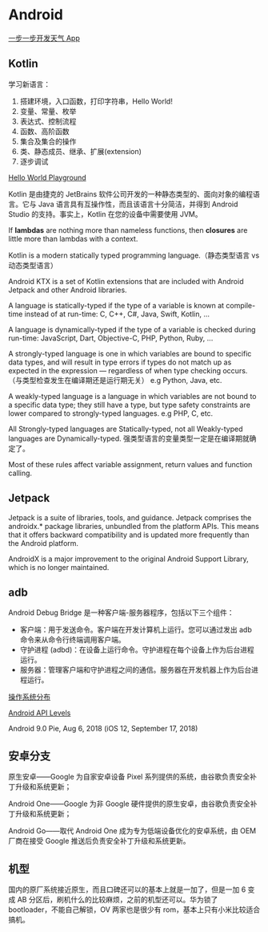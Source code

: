 # Android

[一步一步开发天气 App](https://github.com/lilongweidev/GoodWeather)

## Kotlin

学习新语言：

1. 搭建环境，入口函数，打印字符串，Hello World!
2. 变量、常量、枚举
3. 表达式、控制流程
4. 函数、高阶函数
5. 集合及集合的操作
6. 类、静态成员、继承、扩展(extension)
7. 逐步调试

[Hello World Playground](https://play.kotlinlang.org/byExample/01_introduction/01_Hello%20world)

Kotlin 是由捷克的 JetBrains 软件公司开发的一种静态类型的、面向对象的编程语言。它与 Java 语言具有互操作性，而且该语言十分简洁，并得到 Android Studio 的支持。事实上，Kotlin 在您的设备中需要使用 JVM。

If **lambdas** are nothing more than nameless functions, then **closures** are little more than lambdas with a context.

Kotlin is a modern statically typed programming language.（静态类型语言 vs 动态类型语言）

Android KTX is a set of Kotlin extensions that are included with Android Jetpack and other Android libraries.

A language is statically-typed if the type of a variable is known at compile-time instead of at run-time: C, C++, C#, Java, Swift, Kotlin, ...

A language is dynamically-typed if the type of a variable is checked during run-time: JavaScript, Dart, Objective-C, PHP, Python, Ruby, ...

A strongly-typed language is one in which variables are bound to specific data types, and will result in type errors if types do not match up as expected in the expression — regardless of when type checking occurs.（与类型检查发生在编译期还是运行期无关） e.g Python, Java, etc.

A weakly-typed language is a language in which variables are not bound to a specific data type; they still have a type, but type safety constraints are lower compared to strongly-typed languages. e.g PHP, C, etc.

All Strongly-typed languages are Statically-typed, not all Weakly-typed languages are Dynamically-typed. 强类型语言的变量类型一定是在编译期就确定了。

Most of these rules affect variable assignment, return values and function calling.

## Jetpack

Jetpack is a suite of libraries, tools, and guidance. Jetpack comprises the androidx.\* package libraries, unbundled from the platform APIs. This means that it offers backward compatibility and is updated more frequently than the Android platform.

AndroidX is a major improvement to the original Android Support Library, which is no longer maintained.

## adb

Android Debug Bridge 是一种客户端-服务器程序，包括以下三个组件：

- 客户端：用于发送命令。客户端在开发计算机上运行。您可以通过发出 adb 命令来从命令行终端调用客户端。
- 守护进程 (adbd)：在设备上运行命令。守护进程在每个设备上作为后台进程运行。
- 服务器：管理客户端和守护进程之间的通信。服务器在开发机器上作为后台进程运行。

[操作系统分布](https://mta.qq.com/mta/data/device/os)

[Android API Levels](https://source.android.com/setup/start/build-numbers)

Android 9.0 Pie, Aug 6, 2018 (iOS 12, September 17, 2018)

## 安卓分支

原生安卓——Google 为自家安卓设备 Pixel 系列提供的系统，由谷歌负责安全补丁升级和系统更新；

Android One——Google 为非 Google 硬件提供的原生安卓，由谷歌负责安全补丁升级和系统更新；

Android Go——取代 Android One 成为专为低端设备优化的安卓系统，由 OEM 厂商在接受 Google 推送后负责安全补丁升级和系统更新。

## 机型

国内的原厂系统接近原生，而且口碑还可以的基本上就是一加了，但是一加 6 变成 AB 分区后，刷机什么的比较麻烦，之前的机型还可以。华为锁了 bootloader，不能自己解锁，OV 两家也是很少有 rom，基本上只有小米比较适合搞机。
